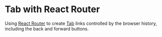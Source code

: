 # Tab with React Router

<p data-description>
  Using <a href="https://reactrouter.com/">React Router</a> to create <a href="/components/tab">Tab</a> links controlled by the browser history, including the back and forward buttons.
</p>

<!-- <a href="./index.tsx" data-playground>Example</a> -->
